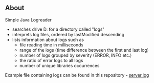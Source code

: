 ## About
Simple Java Logreader
 * searches drive D: for a directory called "logs"
 * interprets log files, ordered by lastModified descending
 * lists information about logs such as 
    * file reading time in milliseconds
    * range of the logs (time difference between the first and last log)
    * number of logs grouped by severity (ERROR, INFO etc.)
    * the ratio of error logs to all logs
    * number of unique libraries occurrences
 
Example file containing logs can be found in this repository - [server.log](server.log)
